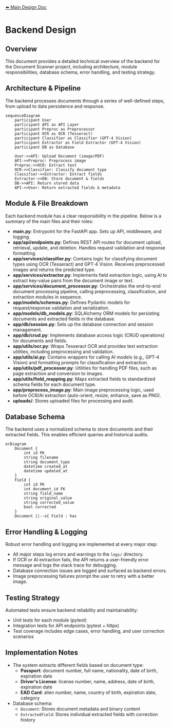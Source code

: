 [⬅️ Main Design Doc](./Document%20Scanner%20Design.md)

# Backend Design

## Overview
This document provides a detailed technical overview of the backend for the Document Scanner project, including architecture, module responsibilities, database schema, error handling, and testing strategy.

## Architecture & Pipeline
The backend processes documents through a series of well-defined steps, from upload to data persistence and response.

```mermaid
sequenceDiagram
    participant User
    participant API as API Layer
    participant Preproc as Preprocessor
    participant OCR as OCR (Tesseract)
    participant Classifier as Classifier (GPT-4 Vision)
    participant Extractor as Field Extractor (GPT-4 Vision)
    participant DB as Database

    User->>API: Upload Document (image/PDF)
    API->>Preproc: Preprocess image
    Preproc->>OCR: Extract text
    OCR->>Classifier: Classify document type
    Classifier->>Extractor: Extract fields
    Extractor->>DB: Store document & fields
    DB->>API: Return stored data
    API->>User: Return extracted fields & metadata
```

## Module & File Breakdown
Each backend module has a clear responsibility in the pipeline. Below is a summary of the main files and their roles:

- **main.py**: Entrypoint for the FastAPI app. Sets up API, middleware, and logging.
- **app/api/endpoints.py**: Defines REST API routes for document upload, retrieval, update, and deletion. Handles request validation and response formatting.
- **app/services/classifier.py**: Contains logic for classifying document types using OCR (Tesseract) and GPT-4 Vision. Receives preprocessed images and returns the predicted type.
- **app/services/extractor.py**: Implements field extraction logic, using AI to extract key-value pairs from the document image or text.
- **app/services/document_processor.py**: Orchestrates the end-to-end document processing pipeline, calling preprocessing, classification, and extraction modules in sequence.
- **app/models/schemas.py**: Defines Pydantic models for request/response validation and serialization.
- **app/models/db_models.py**: SQLAlchemy ORM models for persisting documents and extracted fields in the database.
- **app/db/session.py**: Sets up the database connection and session management.
- **app/db/crud.py**: Implements database access logic (CRUD operations) for documents and fields.
- **app/utils/ocr.py**: Wraps Tesseract OCR and provides text extraction utilities, including preprocessing and validation.
- **app/utils/ai.py**: Contains wrappers for calling AI models (e.g., GPT-4 Vision) and formatting prompts for classification and extraction.
- **app/utils/pdf_processor.py**: Utilities for handling PDF files, such as page extraction and conversion to images.
- **app/utils/field_mapping.py**: Maps extracted fields to standardized schema fields for each document type.
- **app/preprocess_image.py**: Main image preprocessing logic, used before OCR/AI extraction (auto-orient, resize, enhance, save as PNG).
- **uploads/**: Stores uploaded files for processing and audit.

## Database Schema
The backend uses a normalized schema to store documents and their extracted fields. This enables efficient queries and historical audits.

```mermaid
erDiagram
    Document {
        int id PK
        string filename
        string document_type
        datetime created_at
        datetime updated_at
    }
    Field {
        int id PK
        int document_id FK
        string field_name
        string original_value
        string corrected_value
        bool corrected
    }
    Document ||--o{ Field : has
```

## Error Handling & Logging
Robust error handling and logging are implemented at every major step:
- All major steps log errors and warnings to the `logs/` directory.
- If OCR or AI extraction fails, the API returns a user-friendly error message and logs the stack trace for debugging.
- Database connection issues are logged and surfaced as backend errors.
- Image preprocessing failures prompt the user to retry with a better image.

## Testing Strategy
Automated tests ensure backend reliability and maintainability:
- Unit tests for each module (pytest)
- Integration tests for API endpoints (pytest + httpx)
- Test coverage includes edge cases, error handling, and user correction scenarios

## Implementation Notes
- The system extracts different fields based on document type:
  - **Passport**: document number, full name, nationality, date of birth, expiration date
  - **Driver's License**: license number, name, address, date of birth, expiration date
  - **EAD Card**: alien number, name, country of birth, expiration date, category
- Database schema:
  - `Document`: Stores document metadata and binary content
  - `ExtractedField`: Stores individual extracted fields with correction history 
